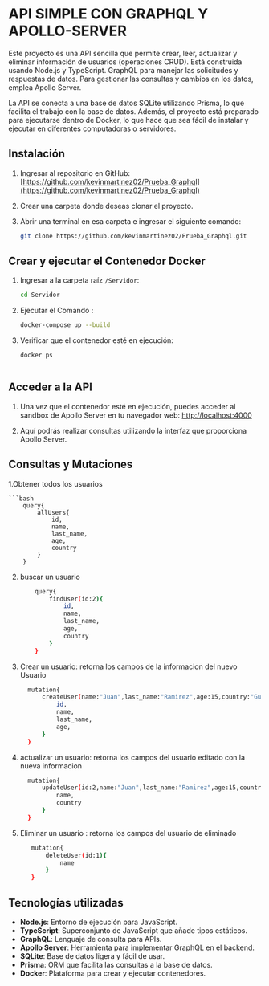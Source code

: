 

  # API SIMPLE CON GRAPHQL Y APOLLO-SERVER
Este proyecto es una API sencilla que permite crear, leer, actualizar y eliminar información de usuarios (operaciones CRUD). Está construida usando Node.js y TypeScript. GraphQL para manejar las solicitudes y respuestas de datos. Para gestionar las consultas y cambios en los datos, emplea Apollo Server.

La API se conecta a una base de datos SQLite utilizando Prisma, lo que facilita el trabajo con la base de datos. Además, el proyecto está preparado para ejecutarse dentro de Docker, lo que hace que sea fácil de instalar y ejecutar en diferentes computadoras o servidores.


## Instalación

1. Ingresar al repositorio en GitHub:
   [https://github.com/kevinmartinez02/Prueba_Graphql](https://github.com/kevinmartinez02/Prueba_Graphql)

2. Crear una carpeta donde deseas clonar el proyecto.

3. Abrir una terminal en esa carpeta e ingresar el siguiente comando:
   ```bash
   git clone https://github.com/kevinmartinez02/Prueba_Graphql.git
   

## Crear y ejecutar el Contenedor Docker

1. Ingresar a la carpeta raíz `/Servidor`:
   ```bash
   cd Servidor
2. Ejecutar el Comando :
   ```bash
   docker-compose up --build
3. Verificar que el contenedor esté en ejecución:
   ```bash
   docker ps



## Acceder a la API

1. Una vez que el contenedor esté en ejecución, puedes acceder al sandbox de Apollo Server en tu navegador web:
   [http://localhost:4000](http://localhost:4000)

2. Aquí podrás realizar consultas utilizando la interfaz que proporciona Apollo Server.




## Consultas y Mutaciones

1.Obtener todos los usuarios
    
    ```bash
        query{
            allUsers{
                id,
                name,
                last_name,
                age,
                country
            }
        }

2. buscar un usuario
    ```bash
        query{
            findUser(id:2){
                id,
                name,
                last_name,
                age,
                country
            }
        }


3. Crear un usuario: retorna los campos de la informacion del nuevo Usuario

      ```bash
        mutation{
            createUser(name:"Juan",last_name:"Ramirez",age:15,country:"Guatemala"){
                id,
                name,
                last_name,
                age,
            }
        }
 4.  actualizar un usuario: retorna los campos del usuario editado con la nueva informacion
      ```bash
        mutation{
            updateUser(id:2,name:"Juan",last_name:"Ramirez",age:15,country:"Guatemala"){
                name,
                country
            }
        }

5.  Eliminar un usuario : retorna los campos del usuario de eliminado
     ```bash
        mutation{
            deleteUser(id:1){
                name
            }
        }


## Tecnologías utilizadas
- **Node.js**: Entorno de ejecución para JavaScript.
- **TypeScript**: Superconjunto de JavaScript que añade tipos estáticos.
- **GraphQL**: Lenguaje de consulta para APIs.
- **Apollo Server**: Herramienta para implementar GraphQL en el backend.
- **SQLite**: Base de datos ligera y fácil de usar.
- **Prisma**: ORM que facilita las consultas a la base de datos.
- **Docker**: Plataforma para crear y ejecutar contenedores.

